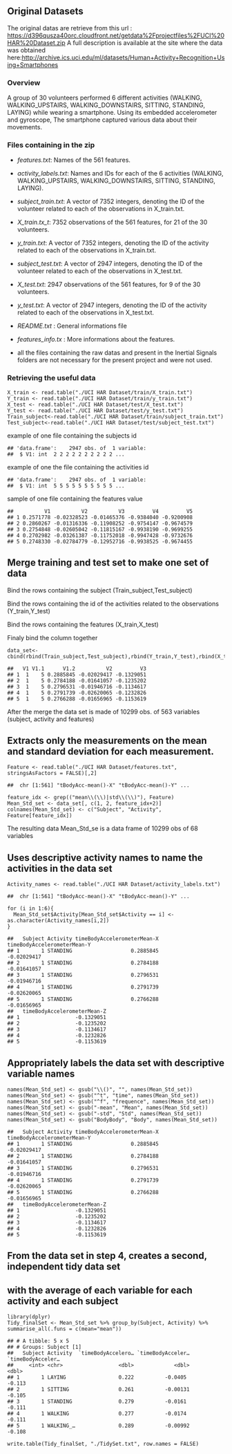 Original Datasets
-----------------

The original datas are retrieve from this url :
<https://d396qusza40orc.cloudfront.net/getdata%2Fprojectfiles%2FUCI%20HAR%20Dataset.zip>
A full description is available at the site where the data was obtained
here:<http://archive.ics.uci.edu/ml/datasets/Human+Activity+Recognition+Using+Smartphones>

### Overview

A group of 30 volunteers performed 6 different activities (WALKING,
WALKING\_UPSTAIRS, WALKING\_DOWNSTAIRS, SITTING, STANDING, LAYING) while
wearing a smartphone. Using its embedded accelerometer and gyroscope,
The smartphone captured various data about their movements.

### Files containing in the zip

-   *features.txt*: Names of the 561 features.
-   *activity\_labels.txt*: Names and IDs for each of the 6 activities
    (WALKING, WALKING\_UPSTAIRS, WALKING\_DOWNSTAIRS, SITTING, STANDING,
    LAYING).
-   *subject\_train.txt*: A vector of 7352 integers, denoting the ID of
    the volunteer related to each of the observations in X\_train.txt.
-   *X\_train.tx\_t*: 7352 observations of the 561 features, for 21 of
    the 30 volunteers.
-   *y\_train.txt*: A vector of 7352 integers, denoting the ID of the
    activity related to each of the observations in X\_train.txt.
-   *subject\_test.txt*: A vector of 2947 integers, denoting the ID of
    the volunteer related to each of the observations in X\_test.txt.
-   *X\_test.txt*: 2947 observations of the 561 features, for 9 of the
    30 volunteers.
-   *y\_test.txt*: A vector of 2947 integers, denoting the ID of the
    activity related to each of the observations in X\_test.txt.

-   *README.txt* : General informations file
-   *features\_info.tx* : More informations about the features.

-   all the files containing the raw datas and present in the Inertial
    Signals folders are not necessary for the present project and were
    not used.

### Retrieving the useful data

    X_train <- read.table("./UCI HAR Dataset/train/X_train.txt")
    Y_train <- read.table("./UCI HAR Dataset/train/y_train.txt")
    X_test <- read.table("./UCI HAR Dataset/test/X_test.txt")
    Y_test <- read.table("./UCI HAR Dataset/test/y_test.txt")
    Train_subject<-read.table("./UCI HAR Dataset/train/subject_train.txt")
    Test_subject<-read.table("./UCI HAR Dataset/test/subject_test.txt")

example of one file containing the subjects id

    ## 'data.frame':    2947 obs. of  1 variable:
    ##  $ V1: int  2 2 2 2 2 2 2 2 2 2 ...

example of one the file containing the activities id

    ## 'data.frame':    2947 obs. of  1 variable:
    ##  $ V1: int  5 5 5 5 5 5 5 5 5 5 ...

sample of one file containing the features value

    ##          V1          V2          V3         V4         V5
    ## 1 0.2571778 -0.02328523 -0.01465376 -0.9384040 -0.9200908
    ## 2 0.2860267 -0.01316336 -0.11908252 -0.9754147 -0.9674579
    ## 3 0.2754848 -0.02605042 -0.11815167 -0.9938190 -0.9699255
    ## 4 0.2702982 -0.03261387 -0.11752018 -0.9947428 -0.9732676
    ## 5 0.2748330 -0.02784779 -0.12952716 -0.9938525 -0.9674455

Merge training and test set to make one set of data
---------------------------------------------------

Bind the rows containing the subject (Train\_subject,Test\_subject)

Bind the rows containing the id of the activities related to the
observations (Y\_train,Y\_test)

Bind the rows containing the features (X\_train,X\_test)

Finaly bind the column together

    data_set<-cbind(rbind(Train_subject,Test_subject),rbind(Y_train,Y_test),rbind(X_train,X_test))

    ##   V1 V1.1      V1.2          V2         V3
    ## 1  1    5 0.2885845 -0.02029417 -0.1329051
    ## 2  1    5 0.2784188 -0.01641057 -0.1235202
    ## 3  1    5 0.2796531 -0.01946716 -0.1134617
    ## 4  1    5 0.2791739 -0.02620065 -0.1232826
    ## 5  1    5 0.2766288 -0.01656965 -0.1153619

After the merge the data set is made of 10299 obs. of 563 variables
(subject, activity and features)

Extracts only the measurements on the mean and standard deviation for each measurement.
---------------------------------------------------------------------------------------

    Feature <- read.table("./UCI HAR Dataset/features.txt", stringsAsFactors = FALSE)[,2]

    ##  chr [1:561] "tBodyAcc-mean()-X" "tBodyAcc-mean()-Y" ...

    feature_idx <- grep(("mean\\(\\)|std\\(\\)"), Feature)
    Mean_Std_set <- data_set[, c(1, 2, feature_idx+2)]
    colnames(Mean_Std_set) <- c("Subject", "Activity", Feature[feature_idx])

The resulting data Mean\_Std\_se is a data frame of 10299 obs of 68
variables

Uses descriptive activity names to name the activities in the data set
----------------------------------------------------------------------

    Activity_names <- read.table("./UCI HAR Dataset/activity_labels.txt")

    ##  chr [1:561] "tBodyAcc-mean()-X" "tBodyAcc-mean()-Y" ...

    for (i in 1:6){
      Mean_Std_set$Activity[Mean_Std_set$Activity == i] <- as.character(Activity_names[i,2])
    }

    ##   Subject Activity timeBodyAccelerometerMean-X timeBodyAccelerometerMean-Y
    ## 1       1 STANDING                   0.2885845                 -0.02029417
    ## 2       1 STANDING                   0.2784188                 -0.01641057
    ## 3       1 STANDING                   0.2796531                 -0.01946716
    ## 4       1 STANDING                   0.2791739                 -0.02620065
    ## 5       1 STANDING                   0.2766288                 -0.01656965
    ##   timeBodyAccelerometerMean-Z
    ## 1                  -0.1329051
    ## 2                  -0.1235202
    ## 3                  -0.1134617
    ## 4                  -0.1232826
    ## 5                  -0.1153619

Appropriately labels the data set with descriptive variable names
-----------------------------------------------------------------

    names(Mean_Std_set) <- gsub("\\()", "", names(Mean_Std_set))
    names(Mean_Std_set) <- gsub("^t", "time", names(Mean_Std_set))
    names(Mean_Std_set) <- gsub("^f", "frequence", names(Mean_Std_set))
    names(Mean_Std_set) <- gsub("-mean", "Mean", names(Mean_Std_set))
    names(Mean_Std_set) <- gsub("-std", "Std", names(Mean_Std_set))
    names(Mean_Std_set) <- gsub("BodyBody", "Body", names(Mean_Std_set))

    ##   Subject Activity timeBodyAccelerometerMean-X timeBodyAccelerometerMean-Y
    ## 1       1 STANDING                   0.2885845                 -0.02029417
    ## 2       1 STANDING                   0.2784188                 -0.01641057
    ## 3       1 STANDING                   0.2796531                 -0.01946716
    ## 4       1 STANDING                   0.2791739                 -0.02620065
    ## 5       1 STANDING                   0.2766288                 -0.01656965
    ##   timeBodyAccelerometerMean-Z
    ## 1                  -0.1329051
    ## 2                  -0.1235202
    ## 3                  -0.1134617
    ## 4                  -0.1232826
    ## 5                  -0.1153619

From the data set in step 4, creates a second, independent tidy data set
------------------------------------------------------------------------

with the average of each variable for each activity and each subject
--------------------------------------------------------------------

    library(dplyr)
    Tidy_finalSet <- Mean_Std_set %>% group_by(Subject, Activity) %>% summarise_all(.funs = c(mean="mean"))

    ## # A tibble: 5 x 5
    ## # Groups: Subject [1]
    ##   Subject Activity  `timeBodyAccelero… `timeBodyAcceler… `timeBodyAcceler…
    ##     <int> <chr>                  <dbl>             <dbl>             <dbl>
    ## 1       1 LAYING                 0.222          -0.0405             -0.113
    ## 2       1 SITTING                0.261          -0.00131            -0.105
    ## 3       1 STANDING               0.279          -0.0161             -0.111
    ## 4       1 WALKING                0.277          -0.0174             -0.111
    ## 5       1 WALKING_…              0.289          -0.00992            -0.108

    write.table(Tidy_finalSet, "./TidySet.txt", row.names = FALSE)
